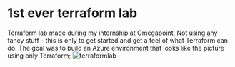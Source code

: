 # 1st ever terraform lab
Terraform lab made during my internship at Omegapoint.
Not using any fancy stuff - this is only to get started and get a feel of what Terraform can do.
The goal was to build an Azure environment that looks like the picture using only Terraform;
![terraformlab](https://github.com/tomonnegren/terraform-lialab/assets/134322696/1def709b-336d-4c6d-bceb-86adb407831e)
